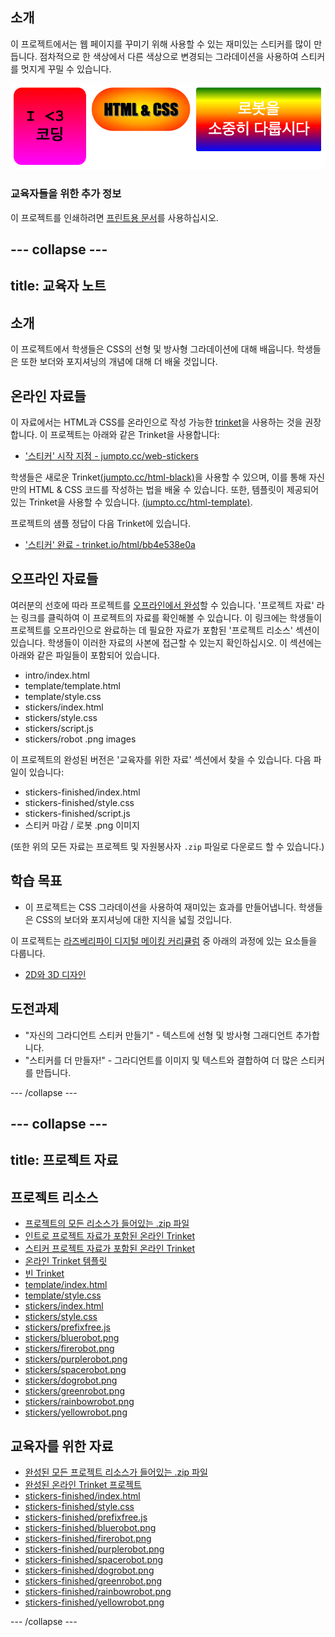 ## 소개

이 프로젝트에서는 웹 페이지를 꾸미기 위해 사용할 수 있는 재미있는 스티커를 많이 만듭니다. 점차적으로 한 색상에서 다른 색상으로 변경되는 그라데이션을 사용하여 스티커를 멋지게 꾸밀 수 있습니다.

![스크린샷](images/stickers-finished.png)

### 교육자들을 위한 추가 정보

이 프로젝트를 인쇄하려면 [프린트용 문서](https://projects.raspberrypi.org/en/projects/stickers/print)를 사용하십시오.

## \--- collapse \---

## title: 교육자 노트

## 소개

이 프로젝트에서 학생들은 CSS의 선형 및 방사형 그라데이션에 대해 배웁니다. 학생들은 또한 보더와 포지셔닝의 개념에 대해 더 배울 것입니다.

## 온라인 자료들

이 자료에서는 HTML과 CSS를 온라인으로 작성 가능한 [trinket](https://trinket.io/)을 사용하는 것을 권장합니다. 이 프로젝트는 아래와 같은 Trinket을 사용합니다:

* ['스티커' 시작 지점 - jumpto.cc/web-stickers](http://jumpto.cc/web-stickers)

학생들은 새로운 Trinket[(jumpto.cc/html-black)](http://jumpto.cc/html-blank)을 사용할 수 있으며, 이를 통해 자신만의 HTML & CSS 코드를 작성하는 법을 배울 수 있습니다. 또한, 템플릿이 제공되어 있는 Trinket을 사용할 수 있습니다. [(jumpto.cc/html-template)](http://jumpto.cc/html-template).

프로젝트의 샘플 정답이 다음 Trinket에 있습니다.

* ['스티커' 완료 - trinket.io/html/bb4e538e0a](https://trinket.io/html/bb4e538e0a)

## 오프라인 자료들

여러분의 선호에 따라 프로젝트를 [오프라인에서 완성](https://www.codeclubprojects.org/en-GB/resources/webdev-working-offline/)할 수 있습니다. '프로젝트 자료' 라는 링크를 클릭하여 이 프로젝트의 자료를 확인해볼 수 있습니다. 이 링크에는 학생들이 프로젝트를 오프라인으로 완료하는 데 필요한 자료가 포함된 '프로젝트 리소스' 섹션이 있습니다. 학생들이 이러한 자료의 사본에 접근할 수 있는지 확인하십시오. 이 섹션에는 아래와 같은 파일들이 포함되어 있습니다.

* intro/index.html
* template/template.html
* template/style.css
* stickers/index.html
* stickers/style.css
* stickers/script.js
* stickers/robot .png images

이 프로젝트의 완성된 버전은 '교육자를 위한 자료' 섹션에서 찾을 수 있습니다. 다음 파일이 있습니다:

* stickers-finished/index.html
* stickers-finished/style.css
* stickers-finished/script.js
* 스티커 마감 / 로봇 .png 이미지

(또한 위의 모든 자료는 프로젝트 및 자원봉사자 `.zip` 파일로 다운로드 할 수 있습니다.)

## 학습 목표

* 이 프로젝트는 CSS 그라데이션을 사용하여 재미있는 효과를 만들어냅니다. 학생들은 CSS의 보더와 포지셔닝에 대한 지식을 넓힐 것입니다. 

이 프로젝트는 [라즈베리파이 디지털 메이킹 커리큘럼](http://rpf.io/curriculum) 중 아래의 과정에 있는 요소들을 다룹니다.

* [2D와 3D 디자인](https://www.raspberrypi.org/curriculum/design/creator)

## 도전과제

* "자신의 그라디언트 스티커 만들기" - 텍스트에 선형 및 방사형 그래디언트 추가합니다.
* "스티커를 더 만들자!" - 그라디언트를 이미지 및 텍스트와 결합하여 더 많은 스티커를 만듭니다.

\--- /collapse \---

## \--- collapse \---

## title: 프로젝트 자료

## 프로젝트 리소스

* [프로젝트의 모든 리소스가 들어있는 .zip 파일](http://rpf.io/p/en/stickers-go)
* [인트로 프로젝트 자료가 포함된 온라인 Trinket](http://jumpto.cc/web-intro)
* [스티커 프로젝트 자료가 포함된 온라인 Trinket](http://jumpto.cc/web-stickers)
* [온라인 Trinket 템플릿](http://jumpto.cc/trinket-template)
* [빈 Trinket](http://jumpto.cc/trinket-blank)
* [template/index.html](resources/template-index.html)
* [template/style.css](resources/template-style.css)
* [stickers/index.html](resources/stickers-index.html)
* [stickers/style.css](resources/stickers-style.css)
* [stickers/prefixfree.js](resources/stickers-prefixfree.js)
* [stickers/bluerobot.png](resources/stickers-bluerobot.png)
* [stickers/firerobot.png](resources/stickers-firerobot.png)
* [stickers/purplerobot.png](resources/stickers-purplerobot.png)
* [stickers/spacerobot.png](resources/stickers-spacerobot.png)
* [stickers/dogrobot.png](resources/stickers-dogrobot.png)
* [stickers/greenrobot.png](resources/stickers-greenrobot.png)
* [stickers/rainbowrobot.png](resources/stickers-rainbowrobot.png)
* [stickers/yellowrobot.png](resources/stickers-yellowrobot.png)

## 교육자를 위한 자료

* [완성된 모든 프로젝트 리소스가 들어있는 .zip 파일](http://rpf.io/p/en/stickers-go)
* [완성된 온라인 Trinket 프로젝트](https://trinket.io/html/bb4e538e0a)
* [stickers-finished/index.html](resources/stickers-finished-index.html)
* [stickers-finished/style.css](resources/stickers-finished-style.css)
* [stickers-finished/prefixfree.js](resources/stickers-finished-prefixfree.js)
* [stickers-finished/bluerobot.png](resources/stickers-finished-bluerobot.png)
* [stickers-finished/firerobot.png](resources/stickers-finished-firerobot.png)
* [stickers-finished/purplerobot.png](resources/stickers-finished-purplerobot.png)
* [stickers-finished/spacerobot.png](resources/stickers-finished-spacerobot.png)
* [stickers-finished/dogrobot.png](resources/stickers-finished-dogrobot.png)
* [stickers-finished/greenrobot.png](resources/stickers-finished-greenrobot.png)
* [stickers-finished/rainbowrobot.png](resources/stickers-finished-rainbowrobot.png)
* [stickers-finished/yellowrobot.png](resources/stickers-finished-yellowrobot.png)

\--- /collapse \---